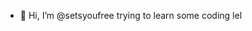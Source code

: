 - 👋 Hi, I’m @setsyoufree trying to learn some coding lel

<!---
setsyoufree/setsyoufree is a ✨ special ✨ repository because its `README.md` (this file) appears on your GitHub profile.
You can click the Preview link to take a look at your changes.
--->
